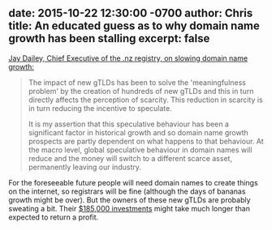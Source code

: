 date: 2015-10-22 12:30:00 -0700
author: Chris
title: An educated guess as to why domain name growth has been stalling
excerpt: false
----

[Jay Dailey, Chief Executive of the .nz registry, on slowing domain name growth:](http://www.circleid.com/posts/20150716_where_has_the_domain_name_growth_gone/)

> The impact of new gTLDs has been to solve the 'meaningfulness problem' by the creation of hundreds of new gTLDs and this in turn directly affects the perception of scarcity. This reduction in scarcity is in turn reducing the incentive to speculate.
> 
> It is my assertion that this speculative behaviour has been a significant factor in historical growth and so domain name growth prospects are partly dependent on what happens to that behaviour. At the macro level, global speculative behaviour in domain names will reduce and the money will switch to a different scarce asset, permanently leaving our industry.

For the foreseeable future people will need domain names to create things on the internet, so registrars will be fine (although the days of bananas growth might be over). But the owners of these new gTLDs are probably sweating a bit. Their [$185,000 investments](http://www.geek.com/news/gtlds-whats-the-process-and-how-much-pay-icann-1392947/) might take much longer than expected to return a profit.